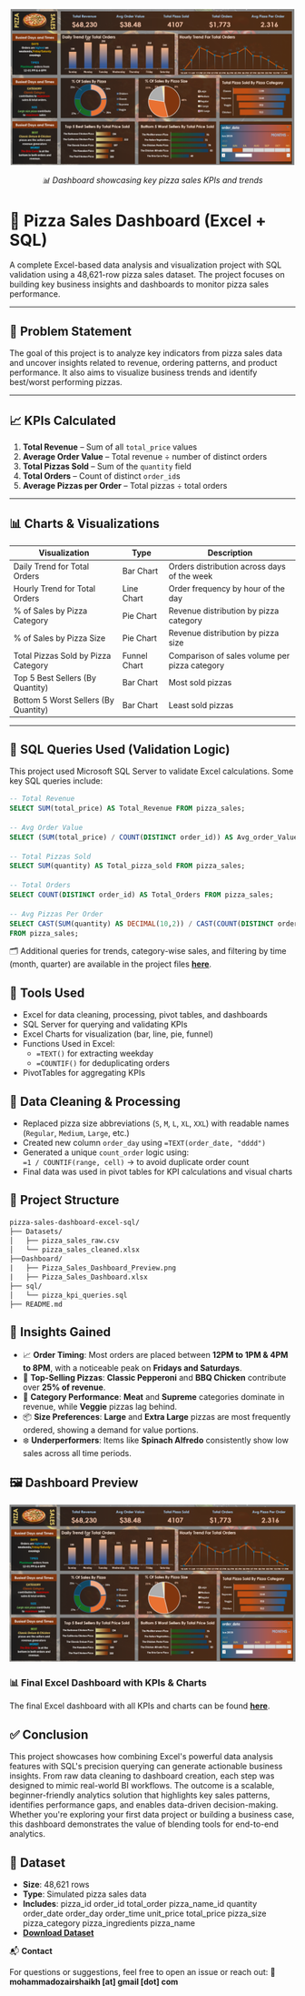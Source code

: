 <p align="center">
  <img src="https://github.com/ozaairrr/pizza-sales-dashboard-excel-sql/blob/a46da886d2a2d965f2982166971cae1bc153b8e7/Dashboard/Pizza_Sales_Dashboard_Preview.png" alt="Pizza Sales Dashboard" width="500">
</p>
<p align="center"><i>📊 Dashboard showcasing key pizza sales KPIs and trends</i></p>

# 🍕 Pizza Sales Dashboard (Excel + SQL)

A complete Excel-based data analysis and visualization project with SQL validation using a 48,621-row pizza sales dataset. The project focuses on building key business insights and dashboards to monitor pizza sales performance.

---

## 📌 Problem Statement

The goal of this project is to analyze key indicators from pizza sales data and uncover insights related to revenue, ordering patterns, and product performance. It also aims to visualize business trends and identify best/worst performing pizzas.

---

## 📈 KPIs Calculated

1. **Total Revenue** – Sum of all `total_price` values  
2. **Average Order Value** – Total revenue ÷ number of distinct orders  
3. **Total Pizzas Sold** – Sum of the `quantity` field  
4. **Total Orders** – Count of distinct `order_id`s  
5. **Average Pizzas per Order** – Total pizzas ÷ total orders  

---

## 📊 Charts & Visualizations

| Visualization                             | Type         | Description                                                  |
|------------------------------------------|--------------|--------------------------------------------------------------|
| Daily Trend for Total Orders             | Bar Chart    | Orders distribution across days of the week                 |
| Hourly Trend for Total Orders            | Line Chart   | Order frequency by hour of the day                          |
| % of Sales by Pizza Category             | Pie Chart    | Revenue distribution by pizza category                      |
| % of Sales by Pizza Size                 | Pie Chart    | Revenue distribution by pizza size                          |
| Total Pizzas Sold by Pizza Category      | Funnel Chart | Comparison of sales volume per pizza category               |
| Top 5 Best Sellers (By Quantity)         | Bar Chart    | Most sold pizzas                                             |
| Bottom 5 Worst Sellers (By Quantity)     | Bar Chart    | Least sold pizzas                                            |

---

## 🧮 SQL Queries Used (Validation Logic)

This project used Microsoft SQL Server to validate Excel calculations. Some key SQL queries include:

```sql
-- Total Revenue
SELECT SUM(total_price) AS Total_Revenue FROM pizza_sales;

-- Avg Order Value
SELECT (SUM(total_price) / COUNT(DISTINCT order_id)) AS Avg_order_Value FROM pizza_sales;

-- Total Pizzas Sold
SELECT SUM(quantity) AS Total_pizza_sold FROM pizza_sales;

-- Total Orders
SELECT COUNT(DISTINCT order_id) AS Total_Orders FROM pizza_sales;

-- Avg Pizzas Per Order
SELECT CAST(SUM(quantity) AS DECIMAL(10,2)) / CAST(COUNT(DISTINCT order_id) AS DECIMAL(10,2)) AS Avg_Pizzas_per_order
FROM pizza_sales;
```
🗂️ Additional queries for trends, category-wise sales, and filtering by time (month, quarter) are available in the project files [**here**](https://github.com/ozaairrr/pizza-sales-dashboard-excel-sql/blob/b74646f706eb3d4046e84e8c2726ad7cfe623c44/SQL/sql_quries_pizza_sales.pdf).

## 🧰 **Tools Used**

- Excel for data cleaning, processing, pivot tables, and dashboards  
- SQL Server for querying and validating KPIs  
- Excel Charts for visualization (bar, line, pie, funnel)  
- Functions Used in Excel:  
  - `=TEXT()` for extracting weekday  
  - `=COUNTIF()` for deduplicating orders  
- PivotTables for aggregating KPIs  

## 🧹 **Data Cleaning & Processing**

- Replaced pizza size abbreviations (`S`, `M`, `L`, `XL`, `XXL`) with readable names (`Regular`, `Medium`, `Large`, etc.)  
- Created new column `order_day` using `=TEXT(order_date, "dddd")`  
- Generated a unique `count_order` logic using:  
  `=1 / COUNTIF(range, cell)` → to avoid duplicate order count  
- Final data was used in pivot tables for KPI calculations and visual charts  

## 📁 **Project Structure**
```
pizza-sales-dashboard-excel-sql/
├── Datasets/
│   ├── pizza_sales_raw.csv
│   └── pizza_sales_cleaned.xlsx
├──Dashboard/
|   ├── Pizza_Sales_Dashboard_Preview.png
|   ├── Pizza_Sales_Dashboard.xlsx
├── sql/
│   └── pizza_kpi_queries.sql
├── README.md
```

## 🧠 **Insights Gained**

- 📈 **Order Timing**: Most orders are placed between **12PM to 1PM & 4PM to 8PM**, with a noticeable peak on **Fridays and Saturdays**.  
- 🍕 **Top-Selling Pizzas**: **Classic Pepperoni** and **BBQ Chicken** contribute over **25% of revenue**.  
- 🧩 **Category Performance**: **Meat** and **Supreme** categories dominate in revenue, while **Veggie** pizzas lag behind.  
- 📦 **Size Preferences**: **Large** and **Extra Large** pizzas are most frequently ordered, showing a demand for value portions.  
- ❄️ **Underperformers**: Items like **Spinach Alfredo** consistently show low sales across all time periods.  

## 🖼️ **Dashboard Preview**

![Pizza Sales Dashboard](https://github.com/ozaairrr/pizza-sales-dashboard-excel-sql/blob/a46da886d2a2d965f2982166971cae1bc153b8e7/Dashboard/Pizza_Sales_Dashboard_Preview.png)
### 📊 Final Excel Dashboard with KPIs & Charts
 The final Excel dashboard with all KPIs and charts can be found [**here**](https://github.com/ozaairrr/pizza-sales-dashboard-excel-sql/blob/1b1f3bb677602f35f8a1eb7114e2a4e63e424b14/Dashboard/Pizza_Sales_Dashboard.xlsx).


## ✅ **Conclusion**
This project showcases how combining Excel's powerful data analysis features with SQL's precision querying can generate actionable business insights. From raw data cleaning to dashboard creation, each step was designed to mimic real-world BI workflows. The outcome is a scalable, beginner-friendly analytics solution that highlights key sales patterns, identifies performance gaps, and enables data-driven decision-making. Whether you're exploring your first data project or building a business case, this dashboard demonstrates the value of blending tools for end-to-end analytics.

## 🔗 **Dataset**

- **Size**: 48,621 rows  
- **Type**: Simulated pizza sales data 
- **Includes**: pizza_id	order_id	total_order	pizza_name_id	quantity	order_date	order_day	order_time	unit_price	total_price	pizza_size	pizza_category	pizza_ingredients	pizza_name
- **[Download Dataset](https://github.com/ozaairrr/pizza-sales-dashboard-excel-sql/raw/a5f3253af85bc2d898f0c4e17c9b98c8daec703f/Datasets/processed_pizza_sales_dataset.xlsx)**  

📬 **Contact**

For questions or suggestions, feel free to open an issue or reach out:
📧 **mohammadozairshaikh [at] gmail [dot] com**
